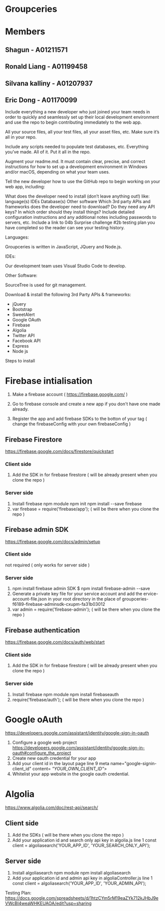 # Groupceries

# Members
## Shagun - A01211571
## Ronald Liang - A01199458
## Silvana kalliny - A01207937
## Eric Dong - A01170099

Include everything a new developer who just joined your team needs in order to quickly and seamlessly set up their local development environment and use the repo to begin contributing immediately to the web app.

All your source files, all your test files, all your asset files, etc. Make sure it’s all in your repo. 

Include any scripts needed to populate test databases, etc. Everything you’ve made. All of it. Put it all in the repo.

Augment your readme.md. It must contain clear, precise, and correct instructions for how to set up a development environment in Windows and/or macOS, depending on what your team uses.

Tell the new developer how to use the GitHub repo to begin working on your web app, including:

What does the developer need to install (don’t leave anything out!) like:
language(s)
IDEs
Database(s)
Other software
Which 3rd party APIs and frameworks does the developer need to download?
Do they need any API keys?
In which order should they install things?
Include detailed configuration instructions and any additional notes including passwords to servers, etc.
Include a link to 04b Surprise challenge #2b testing plan you have completed so the reader can see your testing history.

Languages:

Groupceries is written in JavaScript, JQuery and Node.js.

IDEs:

Our development team uses Visual Studio Code to develop.

Other Software:

SourceTree is used for git management.

Download & install the following 3rd Party APIs & frameworks:
- jQuery
- Bootstrap
- SweetAlert
- Google OAuth
- Firebase
- Algolia
- Twitter API
- Facebook API
- Express
- Node js

Steps to install
# Firebase intialisation
1. Make a firebase account ( https://firebase.google.com/ )
2. Go to firebase console and create a new app if you don't have one made already.
3. Register the app and add firebase SDKs to the botton of your <body> tag ( change the firebaseConfig with your own firebaseConfig )
    <!-- The core Firebase JS SDK is always required and must be listed first -->
    <script src="https://www.gstatic.com/firebasejs/7.14.5/firebase-app.js"></script>

    <!-- TODO: Add SDKs for Firebase products that you want to use
         https://firebase.google.com/docs/web/setup#available-libraries -->

    <script>
      // Your web app's Firebase configuration
      var firebaseConfig = {
        apiKey: "Your_api_key",
        authDomain: "auth_domain_provided_by_firebaese",
        databaseURL: "database_url_provided_by_firebaese",
        projectId: "projectID_provided_by_firebaese",
        storageBucket: "storage_bucket_provided_by_firebaese",
        messagingSenderId: "*******",
        appId: "Your_app_Id_provided_by_firebase"
      };
      // Initialize Firebase
      firebase.initializeApp(firebaseConfig);
    </script>

## Firebase Firestore
https://firebase.google.com/docs/firestore/quickstart

### Client side
1. Add the SDK in for firebase firestore ( will be already present when you clone the repo )

### Server side
1. Install firebase npm module
    npm init
    npm install --save firebase
2. var firebase = require('firebase/app'); ( will be there when you clone the repo )

## Firebase admin SDK
https://firebase.google.com/docs/admin/setup

### Client side 
not required ( only works for server side )

### Server side
1. npm install firebase admin SDK
    $ npm install firebase-admin --save
2. Generate a private key file for your service account and add the ervice-account-file.json in your root directory in the place of        groupceries-f6189-firebase-adminsdk-cxupm-fa31b03012
3. var admin = require('firebase-admin'); ( will be there when you clone the repo )

## Firebase authentication
https://firebase.google.com/docs/auth/web/start

### Client side
1. Add the SDK in for firebase firestore ( will be already present when you clone the repo )

### Server side
1. Install firebase npm module
    npm install firebaseauth
2. require('firebase/auth'); ( will be there when you clone the repo )

# Google oAuth
https://developers.google.com/assistant/identity/google-sign-in-oauth

1. Configure a google web project
    https://developers.google.com/assistant/identity/google-sign-in-oauth#configure_the_project
2. Create new oauth credential for your app
3. Add your client id in the layout page line 9 
    meta name="google-signin-client_id" content= *"YOUR_OWN_CLIENT_ID"*>
4. Whitelist your app website in the google oauth credential.

# Algolia
https://www.algolia.com/doc/rest-api/search/

## Client side
1. Add the SDKs ( will be there when you clone the repo )
2. Add your application id and search only api key in algolia.js line 1
    const client = algoliasearch('YOUR_APP_ID', 'YOUR_SEARCH_ONLY_API');

## Server side
1. Install algoliasearch npm module
   npm install algoliasearch
2. Add your application id and admin api key in algoliaController.js line 1
    const client = algoliasearch('YOUR_APP_ID', 'YOUR_ADMIN_API');

Testing Plan: 
https://docs.google.com/spreadsheets/d/1htzCYm5rM19eaZYk712kJHbJ9eVWcBI4weaWHKEUAOA/edit?usp=sharing
